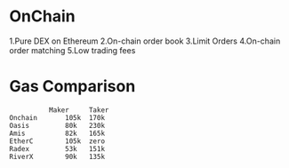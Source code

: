 # OnChain

1.Pure DEX on Ethereum
2.On-chain order book
3.Limit Orders
4.On-chain order matching
5.Low trading fees

# Gas Comparison

		      Maker     Taker
	Onchain       105k	170k
	Oasis	      80k	230k
	Amis	      82k	165k
	EtherC	      105k	zero
	Radex	      53k	151k
	RiverX	      90k	135k		      
